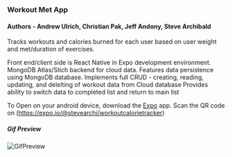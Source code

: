 

### **Workout Met App**  

#### **Authors  -** **Andrew Ulrich**, **Christian Pak**, **Jeff Andony**, **Steve Archibald**

 Tracks workouts and calories burned for each user based on user weight and met/duration of exercises.

 Front end/client side is React Native in Expo development environment.  MongoDB Atlas/Stich backend for cloud data.  Features data persistence using MongoDB database.
 Implements full CRUD - creating, reading, updating, and delelting of workout data from Cloud database
 Provides ability to switch data to completed list and return to main list

To Open on your android device, download the 
 [Expo](https://play.google.com/store/apps/details?id=host.exp.exponent&referrer=www) app.  Scan the QR code on (https://expo.io/@stevearchi/workoutcalorietracker)

##### Gif Preview
![GifPreview](/React-Native-Workout-App.gif)





